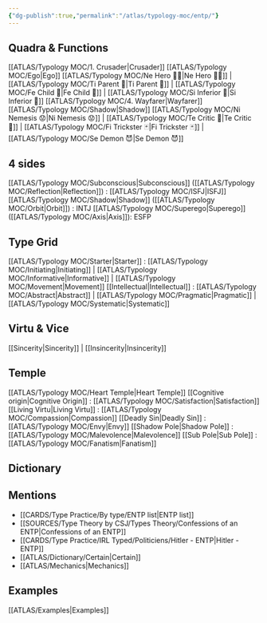 ```yaml
---
{"dg-publish":true,"permalink":"/atlas/typology-moc/entp/"}
---
```



## Quadra & Functions
[[ATLAS/Typology MOC/1. Crusader\|Crusader]] [[ATLAS/Typology MOC/Ego\|Ego]]
	[[ATLAS/Typology MOC/Ne Hero 🦸‍♂️\|Ne Hero 🦸‍♂️]] | [[ATLAS/Typology MOC/Ti Parent 🤰\|Ti Parent 🤰]] | [[ATLAS/Typology MOC/Fe Child 🧒\|Fe Child 🧒]] | [[ATLAS/Typology MOC/Si Inferior 👶\|Si Inferior 👶]]
[[ATLAS/Typology MOC/4. Wayfarer\|Wayfarer]] [[ATLAS/Typology MOC/Shadow\|Shadow]] 
	[[ATLAS/Typology MOC/Ni Nemesis 😟\|Ni Nemesis 😟]] | [[ATLAS/Typology MOC/Te Critic 👵\|Te Critic 👵]] | [[ATLAS/Typology MOC/Fi Trickster 🃏\|Fi Trickster 🃏]] | [[ATLAS/Typology MOC/Se Demon 😈\|Se Demon 😈]]

## 4 sides  
[[ATLAS/Typology MOC/Subconscious\|Subconscious]] ([[ATLAS/Typology MOC/Reflection\|Reflection]]) : [[ATLAS/Typology MOC/ISFJ\|ISFJ]]
[[ATLAS/Typology MOC/Shadow\|Shadow]] ([[ATLAS/Typology MOC/Orbit\|Orbit]]) : INTJ
[[ATLAS/Typology MOC/Superego\|Superego]] ([[ATLAS/Typology MOC/Axis\|Axis]]): ESFP

## Type Grid 
[[ATLAS/Typology MOC/Starter\|Starter]] : [[ATLAS/Typology MOC/Initiating\|Initiating]] | [[ATLAS/Typology MOC/Informative\|Informative]] | [[ATLAS/Typology MOC/Movement\|Movement]]
[[Intellectual\|Intellectual]] : [[ATLAS/Typology MOC/Abstract\|Abstract]] | [[ATLAS/Typology MOC/Pragmatic\|Pragmatic]] | [[ATLAS/Typology MOC/Systematic\|Systematic]]

## Virtu & Vice
[[Sincerity\|Sincerity]] | [[Insincerity\|Insincerity]]

## Temple 
[[ATLAS/Typology MOC/Heart Temple\|Heart Temple]]
[[Cognitive origin\|Cognitive Origin]] : [[ATLAS/Typology MOC/Satisfaction\|Satisfaction]]
[[Living Virtu\|Living Virtu]] : [[ATLAS/Typology MOC/Compassion\|Compassion]]
[[Deadly Sin\|Deadly Sin]] : [[ATLAS/Typology MOC/Envy\|Envy]]
[[Shadow Pole\|Shadow Pole]] : [[ATLAS/Typology MOC/Malevolence\|Malevolence]]
[[Sub Pole\|Sub Pole]] : [[ATLAS/Typology MOC/Fanatism\|Fanatism]]

## Dictionary


## Mentions 
- [[CARDS/Type Practice/By type/ENTP list\|ENTP list]]
- [[SOURCES/Type Theory by CSJ/Types Theory/Confessions of an ENTP\|Confessions of an ENTP]]
- [[CARDS/Type Practice/IRL Typed/Politiciens/Hitler - ENTP\|Hitler - ENTP]]
- [[ATLAS/Dictionary/Certain\|Certain]]
- [[ATLAS/Mechanics\|Mechanics]]

## Examples 
[[ATLAS/Examples\|Examples]]
